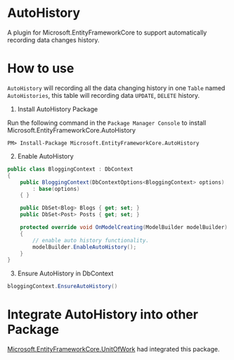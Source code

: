 # AutoHistory
A plugin for Microsoft.EntityFrameworkCore to support automatically recording data changes history.

# How to use

`AutoHistory` will recording all the data changing history in one `Table` named `AutoHistories`, this table will recording data
`UPDATE`, `DELETE` history.

1. Install AutoHistory Package

Run the following command in the `Package Manager Console` to install Microsoft.EntityFrameworkCore.AutoHistory

`PM> Install-Package Microsoft.EntityFrameworkCore.AutoHistory`

2. Enable AutoHistory

```csharp
public class BloggingContext : DbContext
{
    public BloggingContext(DbContextOptions<BloggingContext> options)
        : base(options)
    { }

    public DbSet<Blog> Blogs { get; set; }
    public DbSet<Post> Posts { get; set; }

    protected override void OnModelCreating(ModelBuilder modelBuilder)
    {
        // enable auto history functionality.
        modelBuilder.EnableAutoHistory();
    }
}
```

3. Ensure AutoHistory in DbContext

```csharp
bloggingContext.EnsureAutoHistory()
```

# Integrate AutoHistory into other Package

[Microsoft.EntityFrameworkCore.UnitOfWork](https://github.com/lovedotnet/UnitOfWork) had integrated this package.



